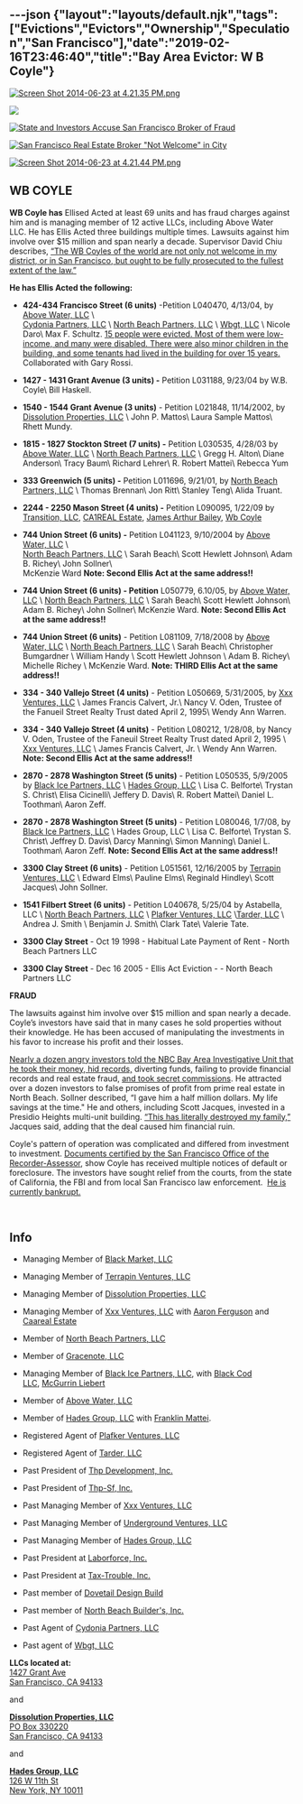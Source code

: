 ---json
{"layout":"layouts/default.njk","tags":["Evictions","Evictors","Ownership","Speculation","San Francisco"],"date":"2019-02-16T23:46:40","title":"Bay Area Evictor: W B Coyle"}
---

[![Screen Shot 2014-06-23 at 4.21.35 PM.png](https://images.squarespace-cdn.com/content/v1/52b7d7a6e4b0b3e376ac8ea2/1403565316035-3N8QK0CWYJDB551C8D5V/ke17ZwdGBToddI8pDm48kJ3EPFbbp5Am2rhDP3xHywBZw-zPPgdn4jUwVcJE1ZvWEtT5uBSRWt4vQZAgTJucoTqqXjS3CfNDSuuf31e0tVGFHBD0KZktlatCBM01I_PZCmJZSZgtRC9NHsAPV8w03h926scO3xePJoa6uVJa9B4/Screen+Shot+2014-06-23+at+4.21.35+PM.png)](https://images.squarespace-cdn.com/content/v1/52b7d7a6e4b0b3e376ac8ea2/1403565316035-3N8QK0CWYJDB551C8D5V/ke17ZwdGBToddI8pDm48kJ3EPFbbp5Am2rhDP3xHywBZw-zPPgdn4jUwVcJE1ZvWEtT5uBSRWt4vQZAgTJucoTqqXjS3CfNDSuuf31e0tVGFHBD0KZktlatCBM01I_PZCmJZSZgtRC9NHsAPV8w03h926scO3xePJoa6uVJa9B4/Screen+Shot+2014-06-23+at+4.21.35+PM.png) 

![](https://images.squarespace-cdn.com/content/v1/52b7d7a6e4b0b3e376ac8ea2/1389304162315-DAEX81H7VBBITADMHNJS/ke17ZwdGBToddI8pDm48kNKU_v8gJAcxDrmB-soKvj1Zw-zPPgdn4jUwVcJE1ZvWEtT5uBSRWt4vQZAgTJucoTqqXjS3CfNDSuuf31e0tVH7wdpQi_gwH_-rfgB8xc3aCDYU5QsKfHvKofLxtwAwA5XleA9PsoOHujT9UMkA80c/image-asset.jpeg)

[![State and Investors Accuse San Francisco Broker of Fraud](https://images.squarespace-cdn.com/content/v1/52b7d7a6e4b0b3e376ac8ea2/1389304609510-SU6F26HD08D46UI3YC3F/ke17ZwdGBToddI8pDm48kMmhwcOvoR5KnC_zE6GHK4RZw-zPPgdn4jUwVcJE1ZvWQUxwkmyExglNqGp0IvTJZUJFbgE-7XRK3dMEBRBhUpzamBaorx958v3S8cSkvjJabrThFA0Erhq_SZp89FvEMYkxfPCEM8tItM0pL_A1WBI/Screen+Shot+2014-01-09+at+1.57.16+PM.png)](https://images.squarespace-cdn.com/content/v1/52b7d7a6e4b0b3e376ac8ea2/1389304609510-SU6F26HD08D46UI3YC3F/ke17ZwdGBToddI8pDm48kMmhwcOvoR5KnC_zE6GHK4RZw-zPPgdn4jUwVcJE1ZvWQUxwkmyExglNqGp0IvTJZUJFbgE-7XRK3dMEBRBhUpzamBaorx958v3S8cSkvjJabrThFA0Erhq_SZp89FvEMYkxfPCEM8tItM0pL_A1WBI/Screen+Shot+2014-01-09+at+1.57.16+PM.png) 

[![San Francisco Real Estate Broker "Not Welcome" in City](https://images.squarespace-cdn.com/content/v1/52b7d7a6e4b0b3e376ac8ea2/1389307494843-7O0SSP2P4OEHIW1JPJYK/ke17ZwdGBToddI8pDm48kDd5L-79Tj9gCtta2rJOg4BZw-zPPgdn4jUwVcJE1ZvWQUxwkmyExglNqGp0IvTJZUJFbgE-7XRK3dMEBRBhUpwb0f4otJ7fotFkj9epNpg2ugVMgAK102rl-l4l-4tICw9QS95tCANa6FryB3TEcHM/Screen+Shot+2014-01-09+at+2.45.43+PM.png)](https://images.squarespace-cdn.com/content/v1/52b7d7a6e4b0b3e376ac8ea2/1389307494843-7O0SSP2P4OEHIW1JPJYK/ke17ZwdGBToddI8pDm48kDd5L-79Tj9gCtta2rJOg4BZw-zPPgdn4jUwVcJE1ZvWQUxwkmyExglNqGp0IvTJZUJFbgE-7XRK3dMEBRBhUpwb0f4otJ7fotFkj9epNpg2ugVMgAK102rl-l4l-4tICw9QS95tCANa6FryB3TEcHM/Screen+Shot+2014-01-09+at+2.45.43+PM.png) 

[![Screen Shot 2014-06-23 at 4.21.44 PM.png](https://images.squarespace-cdn.com/content/v1/52b7d7a6e4b0b3e376ac8ea2/1403565318566-5UJF29V8Q92HHNBD2HKP/ke17ZwdGBToddI8pDm48kBM7j6R_tx3PA3AYyHVeLBFZw-zPPgdn4jUwVcJE1ZvWQUxwkmyExglNqGp0IvTJZUJFbgE-7XRK3dMEBRBhUpxPRRVT9hBm24buTG9rxJW_M8-XxGhS3NRuLK0XHmjZkxZnRNMBbBY6ewQEMO5i_AE/Screen+Shot+2014-06-23+at+4.21.44+PM.png)](https://images.squarespace-cdn.com/content/v1/52b7d7a6e4b0b3e376ac8ea2/1403565318566-5UJF29V8Q92HHNBD2HKP/ke17ZwdGBToddI8pDm48kBM7j6R_tx3PA3AYyHVeLBFZw-zPPgdn4jUwVcJE1ZvWQUxwkmyExglNqGp0IvTJZUJFbgE-7XRK3dMEBRBhUpxPRRVT9hBm24buTG9rxJW_M8-XxGhS3NRuLK0XHmjZkxZnRNMBbBY6ewQEMO5i_AE/Screen+Shot+2014-06-23+at+4.21.44+PM.png) 

**WB COYLE**
------------

**WB Coyle has** Ellised Acted at least 69 units and has fraud charges against him and is managing member of 12 active LLCs, including Above Water LLC. He has Ellis Acted three buildings multiple times. Lawsuits against him involve over $15 million and span nearly a decade. Supervisor David Chiu describes, [“The WB Coyles of the world are not only not welcome in my district, or in San Francisco, but ought to be fully prosecuted to the fullest extent of the law.”](http://www.nbcbayarea.com/news/local/San-Francisco-Real-Estate-Broker-Not-Welcome-in-City-215887761.html)

**He has Ellis Acted the following:** [](http://www.nbcbayarea.com/news/local/San-Francisco-Real-Estate-Broker-Not-Welcome-in-City-215887761.html) 

*   **424-434 Francisco Street (6 units)** \-Petition L040470, 4/13/04, by [Above Water, LLC](http://www.corporationwiki.com/California/San-Francisco/above-water-llc/46459899.aspx) \\  
    [Cydonia Partners, LLC](http://www.corporationwiki.com/California/San-Francisco/cydonia-partners-llc/46532558.aspx) \\ [North Beach Partners, LLC](http://www.corporationwiki.com/California/San-Francisco/north-beach-partners-llc/46303306.aspx) \\ [Wbgt, LLC](http://www.corporationwiki.com/California/San-Francisco/wbgt-llc/46531492.aspx) \\ Nicole Daro\\ Max F. Schultz. [15 people were evicted. Most of them were low-income, and many were disabled. There were also minor children in the building, and some tenants had lived in the building for over 15 years.](http://quartz.he.net/~beyondch/news/index.php?itemid=109) Collaborated with Gary Rossi.
    
*   **1427 - 1431 Grant Avenue (3 units) -** Petition L031188, 9/23/04 by W.B. Coyle\\ Bill Haskell.
    
*   **1540 - 1544 Grant Avenue (3 units)** - Petition L021848, 11/14/2002, by [Dissolution Properties, LLC](http://www.corporationwiki.com/California/San-Francisco/dissolution-properties-llc/46117863.aspx) \\ John P. Mattos\\ Laura Sample Mattos\\ Rhett Mundy.
    
*   **1815 - 1827 Stockton Street (7 units) -** Petition L030535, 4/28/03 by [Above Water, LLC](http://www.corporationwiki.com/California/San-Francisco/above-water-llc/46459899.aspx) \\ [North Beach Partners, LLC](http://www.corporationwiki.com/California/San-Francisco/north-beach-partners-llc/46303306.aspx) \\ Gregg H. Alton\\ Diane Anderson\\ Tracy Baum\\ Richard Lehrer\\ R. Robert Mattei\\ Rebecca Yum
    
*   **333 Greenwich (5 units) -** Petition L011696, 9/21/01, by [North Beach Partners, LLC](http://www.corporationwiki.com/California/San-Francisco/north-beach-partners-llc/46303306.aspx) \\ Thomas Brennan\\ Jon Ritt\\ Stanley Teng\\ Alida Truant.
    
*   **2244 - 2250 Mason Street (4 units) -** Petition L090095, 1/22/09 by [Transition, LLC](http://www.corporationwiki.com/California/San-Francisco/transition-llc/47263957.aspx), [CA1REAL Estate](http://www.corporationwiki.com/p/2bazsv/ca1real-estate), [James Arthur Bailey](http://www.corporationwiki.com/California/San-Jose/james-arthur-bailey/41026037.aspx), [Wb Coyle](http://www.corporationwiki.com/California/San-Francisco/wb-coyle/44661720.aspx)
    
*   **744 Union Street (6 units) -** Petition L041123, 9/10/2004 by [Above Water, LLC](http://www.corporationwiki.com/California/San-Francisco/above-water-llc/46459899.aspx) \\  
    [North Beach Partners, LLC](http://www.corporationwiki.com/California/San-Francisco/north-beach-partners-llc/46303306.aspx) \\ Sarah Beach\\ Scott Hewlett Johnson\\ Adam B. Richey\\ John Sollner\\  
    McKenzie Ward **Note: Second Ellis Act at the same address!!**
    
*   **744 Union Street (6 units) - Petition** L050779, 6.10/05, by [Above Water, LLC](http://www.corporationwiki.com/California/San-Francisco/above-water-llc/46459899.aspx) \\ [North Beach Partners, LLC](http://www.corporationwiki.com/California/San-Francisco/north-beach-partners-llc/46303306.aspx) \\ Sarah Beach\\ Scott Hewlett Johnson\\ Adam B. Richey\\ John Sollner\\ McKenzie Ward. **Note: Second Ellis Act at the same address!!**
    
*   **744 Union Street (6 units)** \- Petition L081109, 7/18/2008 by [Above Water, LLC](http://www.corporationwiki.com/California/San-Francisco/above-water-llc/46459899.aspx) \\ [North Beach Partners, LLC](http://www.corporationwiki.com/California/San-Francisco/north-beach-partners-llc/46303306.aspx) \\ Sarah Beach\\ Christopher Bumgardner \\ William Handy \\ Scott Hewlett Johnson \\ Adam B. Richey\\ Michelle Richey \\ McKenzie Ward. **Note: THIRD Ellis Act at the same address!!**
    
*   **334 - 340 Vallejo Street (4 units)** - Petition L050669, 5/31/2005, by [Xxx Ventures, LLC](http://www.corporationwiki.com/California/San-Francisco/xxx-ventures-llc/46751738.aspx) \\ James Francis Calvert, Jr.\\ Nancy V. Oden, Trustee of the Fanueil Street Realty Trust dated April 2, 1995\\ Wendy Ann Warren.
    
*   **334 - 340 Vallejo Street (4 units)** \- Petition L080212, 1/28/08, by Nancy V. Oden, Trustee of the Faneuil Street Realty Trust dated April 2, 1995 \\ [Xxx Ventures, LLC](http://www.corporationwiki.com/California/San-Francisco/xxx-ventures-llc/46751738.aspx) \\ James Francis Calvert, Jr. \\ Wendy Ann Warren. **Note: Second Ellis Act at the same address!!**
    
*   **2870 - 2878 Washington Street (5 units)** - Petition L050535, 5/9/2005 by [Black Ice Partners, LLC](http://www.corporationwiki.com/California/San-Francisco/black-ice-partners-llc/46751762.aspx) \\ [Hades Group, LLC](http://www.corporationwiki.com/California/San-Francisco/hades-group-llc/46743838.aspx) \\ Lisa C. Belforte\\ Trystan S. Christ\\ Elisa Cicinelli\\ Jeffery D. Davis\\ R. Robert Mattei\\ Daniel L. Toothman\\ Aaron Zeff.
    
*   **2870 - 2878 Washington Street (5 units)** - Petition L080046, 1/7/08, by [Black Ice Partners, LLC](http://www.corporationwiki.com/California/San-Francisco/black-ice-partners-llc/46751762.aspx) \\ Hades Group, LLC \\ Lisa C. Belforte\\ Trystan S. Christ\\ Jeffrey D. Davis\\ Darcy Manning\\ Simon Manning\\ Daniel L. Toothman\\ Aaron Zeff. **Note: Second Ellis Act at the same address!!**
    
*   **3300 Clay Street (6 units)** - Petition L051561, 12/16/2005 by [Terrapin Ventures, LLC](http://www.corporationwiki.com/California/San-Francisco/terrapin-ventures-llc/46621959.aspx) \\ Edward Elms\\ Pauline Elms\\ Reginald Hindley\\ Scott Jacques\\ John Sollner.
    
*   **1541 Filbert Street (6 units)** - Petition L040678, 5/25/04 by Astabella, LLC \\ [North Beach Partners, LLC](http://www.corporationwiki.com/California/San-Francisco/north-beach-partners-llc/46303306.aspx) \\ [Plafker Ventures, LLC](http://www.corporationwiki.com/California/San-Francisco/plafker-ventures-llc/46556594.aspx) \\[Tarder, LLC](http://www.corporationwiki.com/California/San-Francisco/tarder-llc/46600640.aspx) \\ Andrea J. Smith \\ Benjamin J. Smith\\ Clark Tate\\ Valerie Tate.
    
*   **3300 Clay Street** \- Oct 19 1998 - Habitual Late Payment of Rent - North Beach Partners LLC
    
*   **3300 Clay Street** - Dec 16 2005 - Ellis Act Eviction - - North Beach Partners LLC
    

**FRAUD**

The lawsuits against him involve over $15 million and span nearly a decade. Coyle’s investors have said that in many cases he sold properties without their knowledge. He has been accused of manipulating the investments in his favor to increase his profit and their losses. 

[Nearly a dozen angry investors told the NBC Bay Area Investigative Unit that he took their money, hid records,](http://www.nbcbayarea.com/investigations/WB-Coyle-208367411.html) diverting funds, failing to provide financial records and real estate fraud, [and took secret commissions](http://www.nbcbayarea.com/investigations/WB-Coyle-208367411.html). He attracted over a dozen investors to false promises of profit from prime real estate in North Beach. Sollner described, “I gave him a half million dollars. My life savings at the time." He and others, including Scott Jacques, invested in a Presidio Heights multi-unit building. [“This has literally destroyed my family,”](http://www.nbcbayarea.com/investigations/WB-Coyle-208367411.html) Jacques said, adding that the deal caused him financial ruin.

Coyle's pattern of operation was complicated and differed from investment to investment. [Documents certified by the San Francisco Office of the Recorder-Assessor](http://media.nbcbayarea.com/documents/DEFAULT+AND+FORCLOSURE.pdf), show Coyle has received multiple notices of default or foreclosure. The investors have sought relief from the courts, from the state of California, the FBI and from local San Francisco law enforcement.  [He is currently bankrupt.](/s/Coyle-BK-order-for-relief.pdf)

 

**Info**
--------

*   Managing Member of [Black Market, LLC](http://www.corporationwiki.com/California/San-Francisco/black-market-llc/46811686.aspx)
    
*   Managing Member of [Terrapin Ventures, LLC](http://www.corporationwiki.com/California/San-Francisco/terrapin-ventures-llc/46621959.aspx)
    
*   Managing Member of [Dissolution Properties, LLC](http://www.corporationwiki.com/California/San-Francisco/dissolution-properties-llc/46117863.aspx)
    
*   Managing Member of [Xxx Ventures, LLC](http://www.corporationwiki.com/California/San-Francisco/xxx-ventures-llc/46751738.aspx) with [Aaron Ferguson](http://www.corporationwiki.com/California/San-Francisco/aaron-ferguson/46751750.aspx) and [Caareal Estate](http://www.corporationwiki.com/p/2b0gha/caareal-estate)
    
*   Member of [North Beach Partners, LLC](http://www.corporationwiki.com/California/San-Francisco/north-beach-partners-llc/46303306.aspx)
    
*   Member of [Gracenote, LLC](http://www.corporationwiki.com/California/San-Francisco/gracenote-llc/47159456.aspx)
    
*   Managing Member of [Black Ice Partners, LLC](http://www.corporationwiki.com/California/San-Francisco/black-ice-partners-llc/46751762.aspx), with [Black Cod LLC](http://www.corporationwiki.com/California/San-Francisco/black-cod-llc/46751771.aspx), [McGurrin Liebert](http://www.corporationwiki.com/California/San-Francisco/mcgurrin-liebert/46751775.aspx)
    
*   Member of [Above Water, LLC](http://www.corporationwiki.com/California/San-Francisco/above-water-llc/46459899.aspx)
    
*   Member of [Hades Group, LLC](http://www.corporationwiki.com/California/San-Francisco/hades-group-llc/46743838.aspx) with [Franklin Mattei](http://www.corporationwiki.com/California/San-Francisco/franklin-mattei/46743847.aspx).
    
*   Registered Agent of [Plafker Ventures, LLC](http://www.corporationwiki.com/California/San-Francisco/plafker-ventures-llc/46556594.aspx)
    
*   Registered Agent of [Tarder, LLC](http://www.corporationwiki.com/California/San-Francisco/tarder-llc/46600640.aspx)
    
*   Past President of [Thp Development, Inc.](http://www.corporationwiki.com/California/San-Francisco/thp-development-inc/45060960.aspx)
    
*   Past President of [Thp-Sf, Inc.](http://www.corporationwiki.com/California/San-Francisco/thp-sf-inc/44661719.aspx)
    
*   Past Managing Member of [Xxx Ventures, LLC](http://www.corporationwiki.com/California/San-Francisco/xxx-ventures-llc/46751738.aspx)
    
*   Past Managing Member of [Underground Ventures, LLC](http://www.corporationwiki.com/California/San-Francisco/underground-ventures-llc/46816905.aspx)
    
*   Past Managing Member of [Hades Group, LLC](http://www.corporationwiki.com/California/San-Francisco/hades-group-llc/46743838.aspx)
    
*   Past President at [Laborforce, Inc.](http://www.corporationwiki.com/California/San-Francisco/laborforce-inc/44558229.aspx)
    
*   Past President at [Tax-Trouble, Inc.](http://www.corporationwiki.com/California/San-Francisco/tax-trouble-inc/43055533.aspx)
    
*   Past member of [Dovetail Design Build](http://www.corporationwiki.com/California/San-Francisco/dovetail-design-build/43317430.aspx)
    
*   Past member of [North Beach Builder's, Inc.](http://www.corporationwiki.com/California/San-Francisco/north-beach-builders-inc/108481555.aspx)
    
*   Past Agent of [Cydonia Partners, LLC](http://www.corporationwiki.com/California/San-Francisco/cydonia-partners-llc/46532558.aspx)
    
*   Past agent of [Wbgt, LLC](http://www.corporationwiki.com/California/San-Francisco/wbgt-llc/46531492.aspx)
    

**LLCs located at:**  
[1427 Grant Ave](http://www.corporationwiki.com/California/San-Francisco/1427-Grant-Ave-San-Francisco-CA-94133-a21602585.aspx)  
[San Francisco, CA 94133](http://www.corporationwiki.com/California/San-Francisco/1427-Grant-Ave-San-Francisco-CA-94133-a21602585.aspx)

and 

[**Dissolution Properties, LLC**](http://www.corporationwiki.com/California/San-Francisco/dissolution-properties-llc/46117863.aspx)  
[PO Box 330220  
San Francisco, CA 94133](http://www.corporationwiki.com/California/San-Francisco/PO-Box-330220-San-Francisco-CA-94133-a21602583.aspx)

and

[**Hades Group, LLC**](http://www.corporationwiki.com/California/San-Francisco/hades-group-llc/46743838.aspx)  
[126 W 11th St](http://www.corporationwiki.com/New-York/New-York/126-W-11th-St-New-York-NY-10011-a26334791.aspx)  
[New York, NY 10011](http://www.corporationwiki.com/New-York/New-York/126-W-11th-St-New-York-NY-10011-a26334791.aspx)